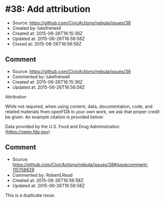 # #38: Add attribution

* Source: https://github.com/CivicActions/nebula/issues/38
* Created by: lukefretwell
* Created at: 2015-06-26T16:15:36Z
* Updated at: 2015-06-26T16:56:58Z
* Closed at: 2015-06-26T16:56:58Z


## Comment

* Source: https://github.com/CivicActions/nebula/issues/38
* Commented by: lukefretwell
* Created at: 2015-06-26T16:15:36Z
* Updated at: 2015-06-26T16:56:58Z

Attribution

While not required, when using content, data, documentation, code, and related materials from openFDA in your own work, we ask that proper credit be given. An example citation is provided below:

Data provided by the U.S. Food and Drug Administration (https://open.fda.gov)


## Comment

* Source: https://github.com/CivicActions/nebula/issues/38#issuecomment-115758829
* Commented by: RobertLRead
* Created at: 2015-06-26T16:56:58Z
* Updated at: 2015-06-26T16:56:58Z

This is a duplicate issue.


